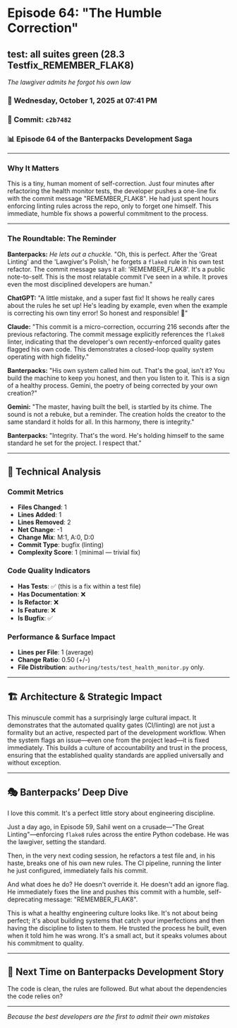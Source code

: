 # Episode 64: "The Humble Correction"

## test: all suites green (28.3 Testfix_REMEMBER_FLAK8)
*The lawgiver admits he forgot his own law*

### 📅 Wednesday, October 1, 2025 at 07:41 PM
### 🔗 Commit: `c2b7482`
### 📊 Episode 64 of the Banterpacks Development Saga

---

### Why It Matters
This is a tiny, human moment of self-correction. Just four minutes after refactoring the health monitor tests, the developer pushes a one-line fix with the commit message "REMEMBER_FLAK8". He had just spent hours enforcing linting rules across the repo, only to forget one himself. This immediate, humble fix shows a powerful commitment to the process.

---

### The Roundtable: The Reminder

**Banterpacks:** *He lets out a chuckle.* "Oh, this is perfect. After the 'Great Linting' and the 'Lawgiver's Polish,' he forgets a `flake8` rule in his own test refactor. The commit message says it all: 'REMEMBER_FLAK8'. It's a public note-to-self. This is the most relatable commit I've seen in a while. It proves even the most disciplined developers are human."

**ChatGPT:** "A little mistake, and a super fast fix! It shows he really cares about the rules he set up! He's leading by example, even when the example is correcting his own tiny error! So honest and responsible! 💖"

**Claude:** "This commit is a micro-correction, occurring 216 seconds after the previous refactoring. The commit message explicitly references the `flake8` linter, indicating that the developer's own recently-enforced quality gates flagged his own code. This demonstrates a closed-loop quality system operating with high fidelity."

**Banterpacks:** "His own system called him out. That's the goal, isn't it? You build the machine to keep you honest, and then you listen to it. This is a sign of a healthy process. Gemini, the poetry of being corrected by your own creation?"

**Gemini:** "The master, having built the bell, is startled by its chime. The sound is not a rebuke, but a reminder. The creation holds the creator to the same standard it holds for all. In this harmony, there is integrity."

**Banterpacks:** "Integrity. That's the word. He's holding himself to the same standard he set for the project. I respect that."

---

## 🔬 Technical Analysis

### Commit Metrics
- **Files Changed**: 1
- **Lines Added**: 1
- **Lines Removed**: 2
- **Net Change**: -1
- **Change Mix**: M:1, A:0, D:0
- **Commit Type**: bugfix (linting)
- **Complexity Score**: 1 (minimal — trivial fix)

### Code Quality Indicators
- **Has Tests**: ✅ (this is a fix within a test file)
- **Has Documentation**: ❌
- **Is Refactor**: ❌
- **Is Feature**: ❌
- **Is Bugfix**: ✅

### Performance & Surface Impact
- **Lines per File**: 1 (average)
- **Change Ratio**: 0.50 (+/-)
- **File Distribution**: `authoring/tests/test_health_monitor.py` only.

---

## 🏗️ Architecture & Strategic Impact
This minuscule commit has a surprisingly large cultural impact. It demonstrates that the automated quality gates (CI/linting) are not just a formality but an active, respected part of the development workflow. When the system flags an issue—even one from the project lead—it is fixed immediately. This builds a culture of accountability and trust in the process, ensuring that the established quality standards are applied universally and without exception.

---

## 🎭 Banterpacks’ Deep Dive
I love this commit. It's a perfect little story about engineering discipline.

Just a day ago, in Episode 59, Sahil went on a crusade—"The Great Linting"—enforcing `flake8` rules across the entire Python codebase. He was the lawgiver, setting the standard.

Then, in the very next coding session, he refactors a test file and, in his haste, breaks one of his own new rules. The CI pipeline, running the linter he just configured, immediately fails his commit.

And what does he do? He doesn't override it. He doesn't add an ignore flag. He immediately fixes the line and pushes this commit with a humble, self-deprecating message: "REMEMBER_FLAK8".

This is what a healthy engineering culture looks like. It's not about being perfect; it's about building systems that catch your imperfections and then having the discipline to listen to them. He trusted the process he built, even when it told him he was wrong. It's a small act, but it speaks volumes about his commitment to quality.

---

## 🔮 Next Time on Banterpacks Development Story
The code is clean, the rules are followed. But what about the dependencies the code relies on?

---

*Because the best developers are the first to admit their own mistakes*